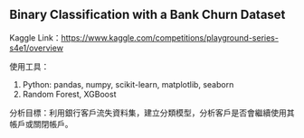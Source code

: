 ## Binary Classification with a Bank Churn Dataset
Kaggle Link：<https://www.kaggle.com/competitions/playground-series-s4e1/overview>

使用工具：
1. Python: pandas, numpy, scikit-learn, matplotlib, seaborn
2. Random Forest, XGBoost

分析目標：利用銀行客戶流失資料集，建立分類模型，分析客戶是否會繼續使用其帳戶或關閉帳戶。
